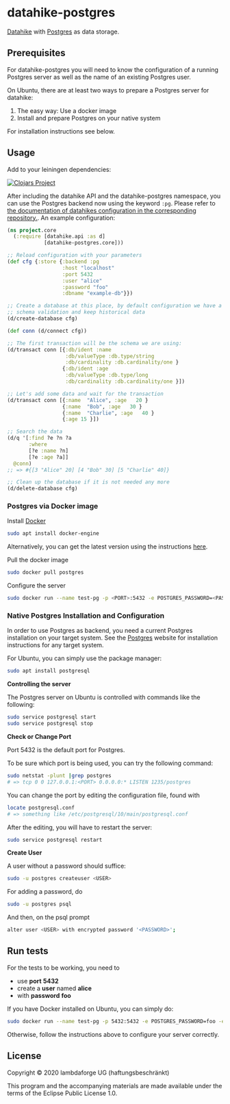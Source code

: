 # datahike-postgres

[Datahike](https://github.com/replikativ/datahike) with [Postgres](https://www.postgresql.org/) as data storage.


## Prerequisites

For datahike-postgres you will need to know the configuration of a running Postgres server as well as the name of an existing Postgres user.

On Ubuntu, there are at least two ways to prepare a Postgres server for datahike:

1. The easy way: Use a docker image
2. Install and prepare Postgres on your native system

For installation instructions see below.


## Usage

Add to your leiningen dependencies:

[![Clojars Project](http://clojars.org/io.replikativ/datahike-postgres/latest-version.svg)](http://clojars.org/io.replikativ/datahike-postgres)

After including the datahike API and the datahike-postgres namespace, you can use the Postgres backend now using the keyword `:pg`. Please refer to [the documentation of datahikes configuration in the corresponding repository.](https://github.com/replikativ/datahike/blob/master/doc/config.md). An example configuration:

```clojure
(ns project.core
  (:require [datahike.api :as d]
            [datahike-postgres.core]))

;; Reload configuration with your parameters
(def cfg {:store {:backend :pg
                  :host "localhost"
                  :port 5432
                  :user "alice"
                  :password "foo"
                  :dbname "example-db"}})

;; Create a database at this place, by default configuration we have a strict
;; schema validation and keep historical data
(d/create-database cfg)

(def conn (d/connect cfg))

;; The first transaction will be the schema we are using:
(d/transact conn [{:db/ident :name
                   :db/valueType :db.type/string
                   :db/cardinality :db.cardinality/one }
                  {:db/ident :age
                   :db/valueType :db.type/long
                   :db/cardinality :db.cardinality/one }])

;; Let's add some data and wait for the transaction
(d/transact conn [{:name  "Alice", :age   20 }
                  {:name  "Bob", :age   30 }
                  {:name  "Charlie", :age   40 }
                  {:age 15 }])

;; Search the data
(d/q '[:find ?e ?n ?a
       :where
       [?e :name ?n]
       [?e :age ?a]]
  @conn)
;; => #{[3 "Alice" 20] [4 "Bob" 30] [5 "Charlie" 40]}

;; Clean up the database if it is not needed any more
(d/delete-database cfg)
```


### Postgres via Docker image


Install [Docker](https://www.docker.com/)
```bash
sudo apt install docker-engine
```
Alternatively, you can get the latest version using the instructions [here](https://www.digitalocean.com/community/tutorials/how-to-install-and-use-docker-on-ubuntu-18-04). 


Pull the docker image
```bash
sudo docker pull postgres
```

Configure the server
```bash
sudo docker run --name test-pg -p <PORT>:5432 -e POSTGRES_PASSWORD=<PASSWORD> -e POSTGRES_USER=<USER> -e POSTGRES_DB=<DATABASENAME> -d postgres
```


### Native Postgres Installation and Configuration

In order to use Postgres as backend, you need a current Postgres installation on your target system.
See the [Postgres](https://www.postgresql.org/download/) website for installation instructions for any target system.

<!-- [PGAdmin](https://www.pgadmin.org/download/) is a useful tool to interact with Postgres.-->

For Ubuntu, you can simply use the package manager:

```bash
sudo apt install postgresql
```

**Controlling the server**

The Postgres server on Ubuntu is controlled with commands like the following:

```bash
sudo service postgresql start
sudo service postgresql stop
```

**Check or Change Port**

Port 5432 is the default port for Postgres.

To be sure which port is being used, you can try the following command:

```bash
sudo netstat -plunt |grep postgres
# => tcp 0 0 127.0.0.1:<PORT> 0.0.0.0:* LISTEN 1235/postgres
```

You can change the port by editing the configuration file, found with

```bash
locate postgresql.conf
# => something like /etc/postgresql/10/main/postgresql.conf
```

After the editing, you will have to restart the server:

```bash
sudo service postgresql restart
```

**Create User**

A user without a password should suffice:

```bash
sudo -u postgres createuser <USER>
```

For adding a password, do
```bash
sudo -u postgres psql
```
And then, on the psql prompt
```bash
alter user <USER> with encrypted password '<PASSWORD>';
```


## Run tests

For the tests to be working, you need to
- use **port** **5432**
- create a **user** named **alice**
- with **password** **foo**


If you have Docker installed on Ubuntu, you can simply do:
```bash
sudo docker run --name test-pg -p 5432:5432 -e POSTGRES_PASSWORD=foo -e POSTGRES_USER=alice -e POSTGRES_DB=config-test -d postgres
```

Otherwise, follow the instructions above to configure your server correctly.


## License

Copyright © 2020  lambdaforge UG (haftungsbeschränkt)

This program and the accompanying materials are made available under the terms of the Eclipse Public License 1.0.
